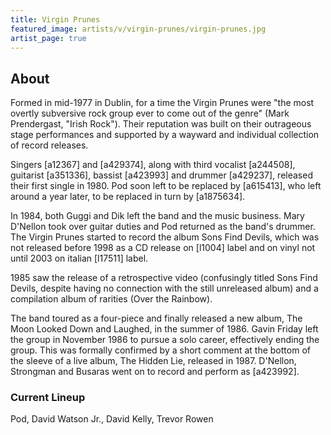 ```yaml
---
title: Virgin Prunes
featured_image: artists/v/virgin-prunes/virgin-prunes.jpg
artist_page: true
---
```

## About

Formed in mid-1977 in Dublin, for a time the Virgin Prunes were "the most overtly subversive rock group ever to come out of the genre" (Mark Prendergast, "Irish Rock"). Their reputation was built on their outrageous stage performances and supported by a wayward and individual collection of record releases. 

Singers [a12367] and [a429374], along with third vocalist [a244508], guitarist [a351336], bassist [a423993] and drummer [a429237], released their first single in 1980.  Pod soon left to be replaced by [a615413], who left around a year later, to be replaced in turn by [a1875634]. 

In 1984, both Guggi and Dik left the band and the music business. Mary D'Nellon took over guitar duties and Pod returned as the band's drummer. The Virgin Prunes started to record the album Sons Find Devils, which was not released before 1998 as a CD release on [l1004] label and on vinyl not until 2003 on italian [l17511] label.

1985 saw the release of a retrospective video (confusingly titled Sons Find Devils, despite having no connection with the still unreleased album) and a compilation album of rarities (Over the Rainbow). 

The band toured as a four-piece and finally released a new album, The Moon Looked Down and Laughed, in the summer of 1986. Gavin Friday left the group in November 1986 to pursue a solo career, effectively ending the group. This was formally confirmed by a short comment at the bottom of the sleeve of a live album, The Hidden Lie, released in 1987. D'Nellon, Strongman and Busaras went on to record and perform as [a423992].


### Current Lineup

Pod, David Watson Jr., David Kelly, Trevor Rowen

